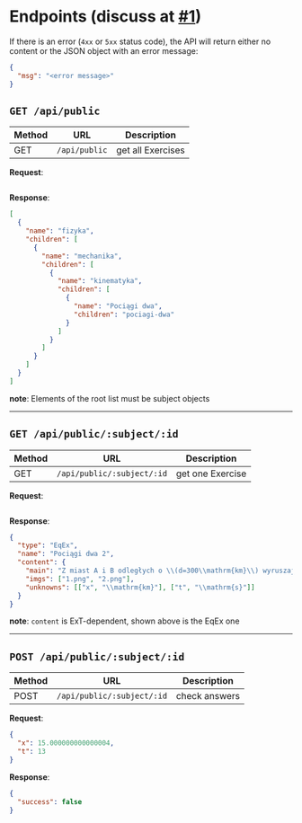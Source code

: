 # Endpoints (discuss at [#1](https://github.com/Pikne-Programy/pikne-zadania/issues/1))

If there is an error (`4xx` or `5xx` status code), the API will return either no content or the JSON object with an error message:

```json
{
  "msg": "<error message>"
}
```

## `GET /api/public`

| Method | URL | Description |
| - | - | - |
| GET | `/api/public` | get all Exercises |

**Request**:

```json
```

**Response**:

```json
[
  {
    "name": "fizyka",
    "children": [
      {
        "name": "mechanika",
        "children": [
          {
            "name": "kinematyka",
            "children": [
              {
                "name": "Pociągi dwa",
                "children": "pociagi-dwa"
              }
            ]
          }
        ]
      }
    ]
  }
]
```

**note**: Elements of the root list must be subject objects

***

## `GET /api/public/:subject/:id`

| Method | URL | Description |
| - | - | - |
| GET | `/api/public/:subject/:id` | get one Exercise |

**Request**:

```json
```

**Response**:

```json
{
  "type": "EqEx",
  "name": "Pociągi dwa 2",
  "content": {
    "main": "Z miast A i B odległych o \\(d=300\\mathrm{km}\\) wyruszają jednocześnie dwa pociągi z prędkościami \\(v_a=50\\mathrm{\\frac{m}{s}}\\) oraz \\(v_b=67\\mathrm{\\frac{m}{s}}\\).\nW jakiej odległości \\(x\\) od miasta A spotkają się te pociągi? Po jakim czasie \\(t\\) się to stanie?",
    "imgs": ["1.png", "2.png"],
    "unknowns": [["x", "\\mathrm{km}"], ["t", "\\mathrm{s}"]]
  }
}
```

**note**: `content` is ExT-dependent, shown above is the EqEx one

***

## `POST /api/public/:subject/:id`

| Method | URL | Description |
| - | - | - |
| POST | `/api/public/:subject/:id` | check answers |

**Request**:

```json
{
  "x": 15.000000000000004,
  "t": 13
}
```

**Response**:

```json
{
  "success": false
}
```
